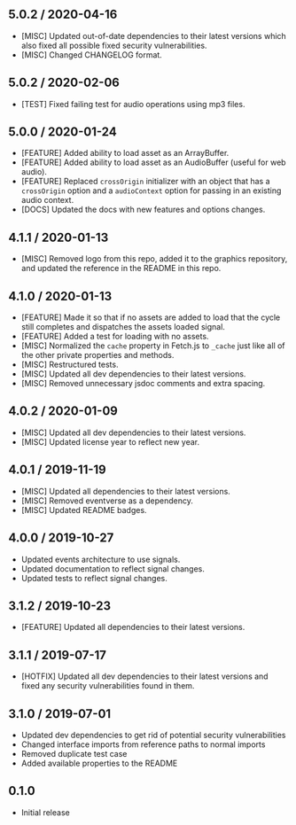 ## 5.0.2 / 2020-04-16
- [MISC] Updated out-of-date dependencies to their latest versions which also fixed all possible fixed security vulnerabilities.
- [MISC] Changed CHANGELOG format.

## 5.0.2 / 2020-02-06
- [TEST] Fixed failing test for audio operations using mp3 files.

## 5.0.0 / 2020-01-24
- [FEATURE] Added ability to load asset as an ArrayBuffer.
- [FEATURE] Added ability to load asset as an AudioBuffer (useful for web audio).
- [FEATURE] Replaced `crossOrigin` initializer with an object that has a `crossOrigin` option and a `audioContext` option for passing in an existing audio context.
- [DOCS] Updated the docs with new features and options changes.

## 4.1.1 / 2020-01-13
- [MISC] Removed logo from this repo, added it to the graphics repository, and updated the reference in the README in this repo.

## 4.1.0 / 2020-01-13
- [FEATURE] Made it so that if no assets are added to load that the cycle still completes and dispatches the assets loaded signal.
- [FEATURE] Added a test for loading with no assets.
- [MISC] Normalized the `cache` property in Fetch.js to `_cache` just like all of the other private properties and methods.
- [MISC] Restructured tests.
- [MISC] Updated all dev dependencies to their latest versions.
- [MISC] Removed unnecessary jsdoc comments and extra spacing.

## 4.0.2 / 2020-01-09
- [MISC] Updated all dev dependencies to their latest versions.
- [MISC] Updated license year to reflect new year.

## 4.0.1 / 2019-11-19
- [MISC] Updated all dependencies to their latest versions.
- [MISC] Removed eventverse as a dependency.
- [MISC] Updated README badges.

## 4.0.0 / 2019-10-27
- Updated events architecture to use signals.
- Updated documentation to reflect signal changes.
- Updated tests to reflect signal changes.

## 3.1.2 / 2019-10-23
- [FEATURE] Updated all dependencies to their latest versions.

## 3.1.1 / 2019-07-17
- [HOTFIX] Updated all dev dependencies to their latest versions and fixed any security vulnerabilities found in them.

## 3.1.0 / 2019-07-01
- Updated dev dependencies to get rid of potential security vulnerabilities
- Changed interface imports from reference paths to normal imports
- Removed duplicate test case
- Added available properties to the README

## 0.1.0
- Initial release
